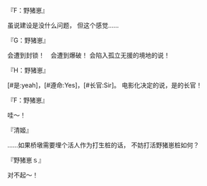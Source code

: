『F：野猪崽』

虽说建设是没什么问题，
但这个感觉……

『G：野猪崽』

会遭到封锁！　会遭到爆破！
会陷入孤立无援的境地的说！

『H：野猪崽』

[#是:yeah]，[#遵命:Yes]，[#长官:Sir]。
电影化决定的说，是的长官！

『F：野猪崽』

哇～！

『清姬』

……如果桥墩需要埋个活人作为打生桩的话，
不妨打活野猪崽桩如何？

『野猪崽ｓ』

对不起～！


